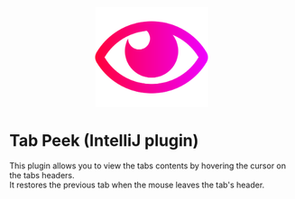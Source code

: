 <p align="center">
    <a href="https://plugins.jetbrains.com/plugin/14320-tab-peek">
        <img width="200" src="https://raw.githubusercontent.com/unlocomqx/intellij-tab-peek/master/resources/META-INF/pluginIcon.svg" />
    </a> 
</p>

# Tab Peek (IntelliJ plugin)

This plugin allows you to view the tabs contents by hovering the cursor on the tabs headers.  
It restores the previous tab when the mouse leaves the tab's header.
